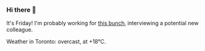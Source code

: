 ### Hi there :wave:

It's Friday! I'm probably working for [this bunch](https://github.com/kohofinancial), interviewing a potential new colleague.

Weather in Toronto: overcast, at +18°C.
